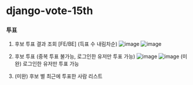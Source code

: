 # django-vote-15th


### 투표
1. 후보 투표 결과 조회 [FE/BE] (득표 수 내림차순)
![image](https://user-images.githubusercontent.com/63996052/170424396-308b155f-e21a-4cfd-877a-5a86c59dbc0c.png)
![image](https://user-images.githubusercontent.com/63996052/170424423-279b07c6-ac7a-49d6-94f6-2ab5f5a2bc4b.png)

2. 후보 투표 (중복 투표 불가능, 로그인한 유저만 투표 가능)
![image](https://user-images.githubusercontent.com/63996052/170424183-0908ea53-ee5c-464e-be70-70cb28c0b78b.png)
![image](https://user-images.githubusercontent.com/63996052/170424219-cc55a0ae-68f8-465a-8924-6482f1bf6f62.png)
(미완) 로그인한 유저만 투표 가능

3. (미완) 후보 별 최근에 투표한 사람 리스트
